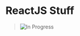 # ReactJS Stuff
> ![In Progress](https://img.shields.io/badge/In--Progress--Hang--Tight-F16061?style=for-the-badge&logo=ko-fi&logoColor=white)